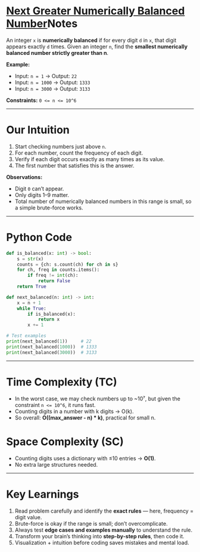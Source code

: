 # [Next Greater Numerically Balanced Number](https://leetcode.com/problems/next-greater-numerically-balanced-number/description/)Notes

An integer `x` is **numerically balanced** if for every digit `d` in `x`, that digit appears exactly `d` times.
Given an integer `n`, find the **smallest numerically balanced number strictly greater than n**.

**Example:**

* Input: `n = 1` → Output: `22`
* Input: `n = 1000` → Output: `1333`
* Input: `n = 3000` → Output: `3133`

**Constraints:** `0 <= n <= 10^6`

---

# **Our Intuition**

1. Start checking numbers just above `n`.
2. For each number, count the frequency of each digit.
3. Verify if each digit occurs exactly as many times as its value.
4. The first number that satisfies this is the answer.

**Observations:**

* Digit `0` can’t appear.
* Only digits 1–9 matter.
* Total number of numerically balanced numbers in this range is small, so a simple brute-force works.

---

# **Python Code**

```python
def is_balanced(x: int) -> bool:
    s = str(x)
    counts = {ch: s.count(ch) for ch in s}
    for ch, freq in counts.items():
        if freq != int(ch):
            return False
    return True

def next_balanced(n: int) -> int:
    x = n + 1
    while True:
        if is_balanced(x):
            return x
        x += 1

# Test examples
print(next_balanced(1))     # 22
print(next_balanced(1000))  # 1333
print(next_balanced(3000))  # 3133
```

---

# **Time Complexity (TC)**

* In the worst case, we may check numbers up to ~10⁷, but given the constraint `n <= 10^6`, it runs fast.
* Counting digits in a number with k digits → O(k).
* So overall: **O((max_answer - n) * k)**, practical for small n.

# **Space Complexity (SC)**

* Counting digits uses a dictionary with ≤10 entries → **O(1)**.
* No extra large structures needed.

---

# **Key Learnings**

1. Read problem carefully and identify the **exact rules** — here, frequency = digit value.
2. Brute-force is okay if the range is small; don’t overcomplicate.
3. Always test **edge cases and examples manually** to understand the rule.
4. Transform your brain’s thinking into **step-by-step rules**, then code it.
5. Visualization + intuition before coding saves mistakes and mental load.
